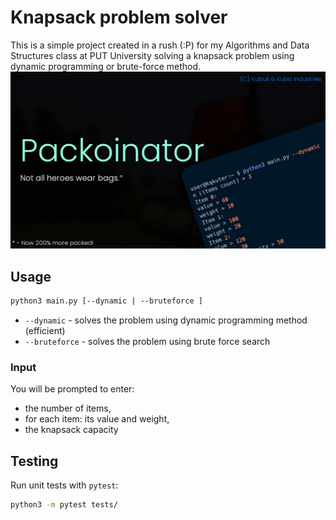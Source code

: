 # Knapsack problem solver
This is a simple project created in a rush (:P) for my Algorithms and Data Structures class at PUT University solving a knapsack problem using dynamic programming or brute-force method.
![Banner](https://github.com/suseldev/algorithms-playground-knapsack/blob/master/banner.png?raw=true)

## Usage
```bash
python3 main.py [--dynamic | --bruteforce ]
```
- `--dynamic` - solves the problem using dynamic programming method (efficient)
- `--bruteforce` - solves the problem using brute force search
### Input
You will be prompted to enter:
- the number of items,
- for each item: its value and weight,
- the knapsack capacity
## Testing
Run unit tests with `pytest`:
```bash
python3 -m pytest tests/
```
